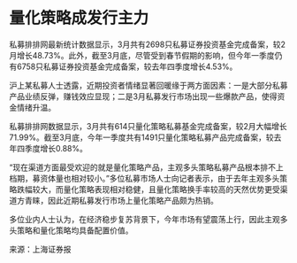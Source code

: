 # 量化策略成发行主力

私募排排网最新统计数据显示，3月共有2698只私募证券投资基金完成备案，较2月增长48.73%。此外，截至3月底，尽管受到春节假期的影响，但今年一季度仍有6758只私募证券投资基金完成备案，较去年四季度增长4.53%。

沪上某私募人士透露，近期投资者情绪显著回暖缘于两方面因素：一是大部分私募产品业绩反弹，赚钱效应显现；二是3月私募发行市场出现一些爆款产品，使得资金情绪升温。

私募排排网数据显示，3月共有614只量化策略私募基金完成备案，较2月大幅增长71.99%。截至3月底，今年一季度共有1491只量化策略私募产品完成备案，较去年四季度增长0.88%。

“现在渠道方面最受欢迎的就是量化策略产品，主观多头策略私募产品根本排不上档期，募资体量也相对较小。”多位私募市场人士向记者表示，由于去年主观多头策略跌幅较大，而量化策略表现相对稳健，且量化策略换手率较高的天然优势更受渠道方青睐，因此近期私募发行市场上量化策略产品颇为热销。

多位业内人士认为，在经济稳步复苏背景下，今年市场有望震荡上行，因此主观多头策略和量化策略均具备配置价值。

来源：上海证券报 